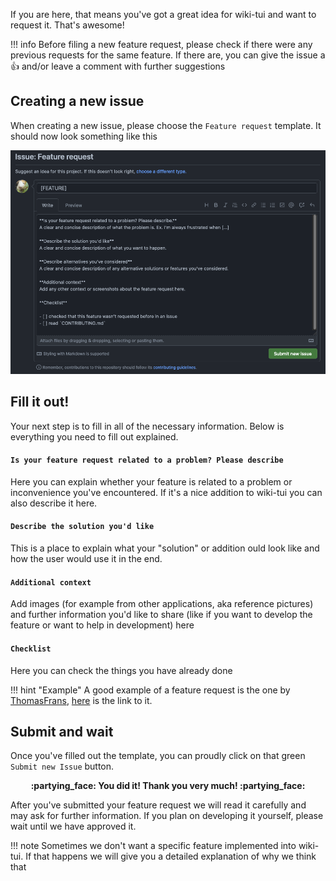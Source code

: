 If you are here, that means you've got a great idea for wiki-tui and want to request it. That's awesome!

!!! info
    Before filing a new feature request, please check if there were any previous requests for the same feature. If there are, you can give the issue a :thumbsup: and/or leave a comment with further suggestions

## Creating a new issue

When creating a new issue, please choose the `Feature request` template. It should now look something like this

![Feature request Template](../assets/images/feature_request_template.png)

## Fill it out!

Your next step is to fill in all of the necessary information. Below is everything you need to fill out explained.

#### `Is your feature request related to a problem? Please describe`

Here you can explain whether your feature is related to a problem or inconvenience you've encountered. If it's a nice addition to wiki-tui you can also describe it here.

#### `Describe the solution you'd like`

This is a place to explain what your "solution" or addition ould look like and how the user would use it in the end.

#### `Additional context`

Add images (for example from other applications, aka reference pictures) and further information you'd like to share (like if you want to develop the feature or want to help in development) here

#### `Checklist`

Here you can check the things you have already done

!!! hint "Example"
    A good example of a feature request is the one by [ThomasFrans](https://github.com/ThomasFrans), [here](https://github.com/Builditluc/wiki-tui/issues/49) is the link to it.

## Submit and wait

Once you've filled out the template, you can proudly click on that green `Submit new Issue` button.

<center>
<b>
:partying_face: You did it! Thank you very much! :partying_face:
</b>
</center>

After you've submitted your feature request we will read it carefully and may ask for further information. If you plan on developing it yourself, please wait until we have approved it.

!!! note
    Sometimes we don't want a specific feature implemented into wiki-tui. If that happens we will give you a detailed explanation of why we think that
